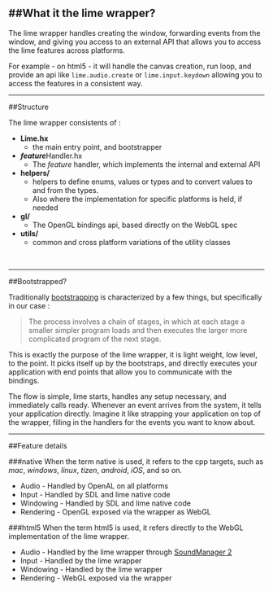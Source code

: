 ##What it the lime wrapper?
---

The lime wrapper handles creating the window, forwarding events from the window, and giving you access to an external API that allows you to access the lime features across platforms.

For example - on html5 - it will handle the canvas creation, run loop, and provide an api like `lime.audio.create` or `lime.input.keydown` allowing you to access the features in a consistent way.

---

##Structure

The lime wrapper consistents of :   

- **Lime.hx**
  - the main entry point, and bootstrapper
- ***feature***Handler.hx 
  - The _feature_ handler, which implements the internal and external API
- **helpers/**
  - helpers to define enums, values or types and to convert values to and from the types. 
  - Also where the implementation for specific platforms is held, if needed
- **gl/**
  - The OpenGL bindings api, based directly on the WebGL spec
- **utils/**
  - common and cross platform variations of the utility classes

&nbsp;

---

##Bootstrapped?

Traditionally [bootstrapping](https://en.wikipedia.org/wiki/Bootstrapping) is characterized by a few things, but specifically in our case :

>The process involves a chain of stages, in which at each stage a smaller simpler program loads and then executes the larger more complicated program of the next stage.

This is exactly the purpose of the lime wrapper, it is light weight, low level, to the point. It picks itself up by the bootstraps, and directly executes your application with end points that allow you to communicate with the bindings.

The flow is simple, lime starts, handles any setup necessary, and immediately calls ready. Whenever an event arrives from the system, it tells your application directly. Imagine it like strapping your application on top of the wrapper, filling in the handlers for the events you want to know about.

---

##Feature details

###native
When the term native is used, it refers to the cpp targets, such as _mac_, _windows_, _linux_, _tizen_, _android_, _iOS_, and so on.

- Audio - Handled by OpenAL on all platforms
- Input - Handled by SDL and lime native code
- Windowing - Handled by SDL and lime native code
- Rendering - OpenGL exposed via the wrapper as WebGL

###html5
When the term html5 is used, it refers directly to the WebGL implementation of the lime wrapper.

- Audio - Handled by the lime wrapper through [SoundManager 2](http://www.schillmania.com/projects/soundmanager2/)
- Input - Handled by the lime wrapper
- Windowing - Handled by the lime wrapper
- Rendering - WebGL exposed via the wrapper

